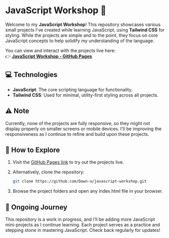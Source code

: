 # JavaScript Workshop 🚀

Welcome to my **JavaScript Workshop**! This repository showcases various small projects I've created while learning JavaScript, using **Tailwind CSS** for styling. While the projects are simple and to the point, they focus on core JavaScript concepts to help solidify my understanding of the language.

You can view and interact with the projects live here:  
👉 [**JavaScript Workshop - GitHub Pages**](https://dawn-o.github.io/javascript-workshop)

## 💻 Technologies

- **JavaScript**: The core scripting language for functionality.
- **Tailwind CSS**: Used for minimal, utility-first styling across all projects.

## ⚠️ Note

Currently, none of the projects are fully responsive, so they might not display properly on smaller screens or mobile devices. I'll be improving the responsiveness as I continue to refine and build upon these projects.

## 📂 How to Explore

1. Visit the [GitHub Pages link](https://dawn-o.github.io/javascript-workshop) to try out the projects live.
2. Alternatively, clone the repository:
   
   ```bash
   git clone https://github.com/Dawn-o/javascript-workshop.git
   ```
3. Browse the project folders and open any index.html file in your browser.

## 🚧 Ongoing Journey
This repository is a work in progress, and I’ll be adding more JavaScript mini-projects as I continue learning. Each project serves as a practice and stepping stone in mastering JavaScript. Check back regularly for updates!
